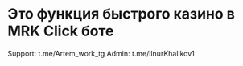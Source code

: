 # Это функция быстрого казино в MRK Click боте

Support: t.me/Artem_work_tg
Admin: t.me/ilnurKhalikov1
